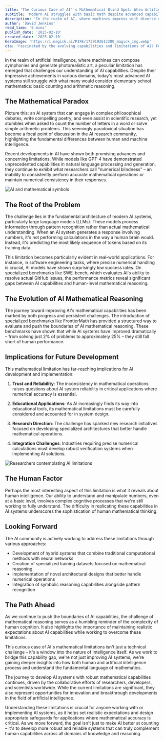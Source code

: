 ```yaml
---
title: 'The Curious Case of AI''s Mathematical Blind Spot: When Artificial Intelligence Can''t Count'
subtitle: 'Modern AI struggles with basic math despite advanced capabilities'
description: 'In the realm of AI, where machines impress with diverse capabilities, a puzzling limitation revolves around basic arithmetic. Explore the paradox of AI''s struggle with elementary math and its implications for future development.'
author: 'David Jenkins'
read_time: '8 mins'
publish_date: '2025-02-10'
created_date: '2025-02-10'
heroImage: 'https://i.magick.ai/PIXE/1739193613200_magick_img.webp'
cta: 'Fascinated by the evolving capabilities and limitations of AI? Follow us on LinkedIn for more in-depth analysis and insights into the future of artificial intelligence.'
---
```


In the realm of artificial intelligence, where machines can compose symphonies and generate photorealistic art, a peculiar limitation has emerged that challenges our understanding of AI capabilities. Despite their impressive achievements in various domains, today's most advanced AI systems still struggle with what many would consider elementary school mathematics: basic counting and arithmetic reasoning.

## The Mathematical Paradox

Picture this: an AI system that can engage in complex philosophical debates, write compelling poetry, and even assist in scientific research, yet stumbles when asked to count the number of letters in a word or solve simple arithmetic problems. This seemingly paradoxical situation has become a focal point of discussion in the AI research community, highlighting the fundamental differences between human and machine intelligence.

Recent developments in AI have shown both promising advances and concerning limitations. While models like GPT-4 have demonstrated unprecedented capabilities in natural language processing and generation, they continue to exhibit what researchers call "numerical blindness" – an inability to consistently perform accurate mathematical operations or maintain numerical consistency in their responses.

![AI and mathematical symbols](https://i.magick.ai/PIXE/1739193613200_magick_img.webp)

## The Root of the Problem

The challenge lies in the fundamental architecture of modern AI systems, particularly large language models (LLMs). These models process information through pattern recognition rather than actual mathematical understanding. When an AI system generates a response involving numbers, it's not performing calculations in the way a human brain would. Instead, it's predicting the most likely sequence of tokens based on its training data.

This limitation becomes particularly evident in real-world applications. For instance, in software engineering tasks, where precise numerical handling is crucial, AI models have shown surprisingly low success rates. On specialized benchmarks like SWE-bench, which evaluates AI's ability to resolve actual GitHub issues, the performance metrics reveal significant gaps between AI capabilities and human-level mathematical reasoning.

## The Evolution of AI Mathematical Reasoning

The journey toward improving AI's mathematical capabilities has been marked by both progress and persistent challenges. The introduction of specialized benchmarks like FrontierMath has provided a structured way to evaluate and push the boundaries of AI mathematical reasoning. These benchmarks have shown that while AI systems have improved dramatically – from solving just 2% of problems to approximately 25% – they still fall short of human performance.

## Implications for Future Development

This mathematical limitation has far-reaching implications for AI development and implementation:

1. **Trust and Reliability**: The inconsistency in mathematical operations raises questions about AI system reliability in critical applications where numerical accuracy is essential.

2. **Educational Applications**: As AI increasingly finds its way into educational tools, its mathematical limitations must be carefully considered and accounted for in system design.

3. **Research Direction**: The challenge has sparked new research initiatives focused on developing specialized architectures that better handle mathematical operations.

4. **Integration Challenges**: Industries requiring precise numerical calculations must develop robust verification systems when implementing AI solutions.

![Researchers contemplating AI limitations](https://i.magick.ai/PIXE/1739193613203_magick_img.webp)

## The Human Factor

Perhaps the most interesting aspect of this limitation is what it reveals about human intelligence. Our ability to understand and manipulate numbers, even at a basic level, involves complex cognitive processes that we're still working to fully understand. The difficulty in replicating these capabilities in AI systems underscores the sophistication of human mathematical thinking.

## Looking Forward

The AI community is actively working to address these limitations through various approaches:

- Development of hybrid systems that combine traditional computational methods with neural networks
- Creation of specialized training datasets focused on mathematical reasoning
- Implementation of novel architectural designs that better handle numerical operations
- Integration of symbolic reasoning capabilities alongside pattern recognition

## The Path Ahead

As we continue to push the boundaries of AI capabilities, the challenge of mathematical reasoning serves as a humbling reminder of the complexity of human cognition. It also highlights the importance of maintaining realistic expectations about AI capabilities while working to overcome these limitations.

This curious case of AI's mathematical limitations isn't just a technical challenge – it's a window into the nature of intelligence itself. As we work to bridge this capability gap, we're not just improving AI systems; we're gaining deeper insights into how both human and artificial intelligence process and understand the fundamental language of mathematics.

The journey to develop AI systems with robust mathematical capabilities continues, driven by the collaborative efforts of researchers, developers, and scientists worldwide. While the current limitations are significant, they also represent opportunities for innovation and breakthrough developments in the field of artificial intelligence.

Understanding these limitations is crucial for anyone working with or implementing AI systems, as it helps set realistic expectations and design appropriate safeguards for applications where mathematical accuracy is critical. As we move forward, the goal isn't just to make AI better at counting – it's to develop more robust and reliable systems that can truly complement human capabilities across all domains of knowledge and reasoning.